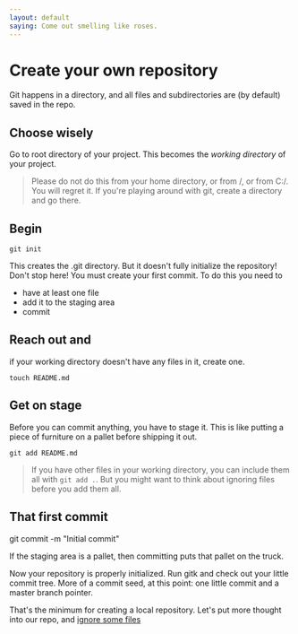 ```yaml
---
layout: default
saying: Come out smelling like roses.
---
```


# Create your own repository

Git happens in a directory, and all files and subdirectories are (by default) saved in the repo.


## Choose wisely

Go to root directory of your project. This becomes the *working directory* of your project.

> Please do not do this from your home directory, or from /, or from C:/. You will regret it. If you're playing around with git, create a directory and go there.

## Begin

    git init

This creates the .git directory. But it doesn't fully initialize the repository! Don't stop here! You must create your first commit. To do this you need to
* have at least one file
* add it to the staging area
* commit

## Reach out and

if your working directory doesn't have any files in it, create one.

    touch README.md

## Get on stage

Before you can commit anything, you have to stage it. This is like putting a piece of furniture on a pallet before shipping it out.

    git add README.md

> If you have other files in your working directory, you can include them all with `git add .`. But you might want to think about ignoring files before you add them all.

## That first commit

   git commit -m "Initial commit"

If the staging area is a pallet, then committing puts that pallet on the truck.

Now your repository is properly initialized. Run gitk and check out your little commit tree. More of a commit seed, at this point: one little commit and a master branch pointer.

That's the minimum for creating a local repository. Let's put more thought into our repo, and [ignore some files](ignore.html)
